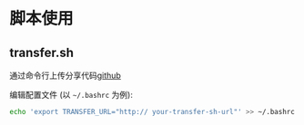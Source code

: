 # 脚本使用

## transfer.sh

通过命令行上传分享代码[github](https://github.com/dutchcoders/transfer.sh)

编辑配置文件 (以 `~/.bashrc` 为例):

```bash
echo 'export TRANSFER_URL="http:// your-transfer-sh-url"' >> ~/.bashrc
```